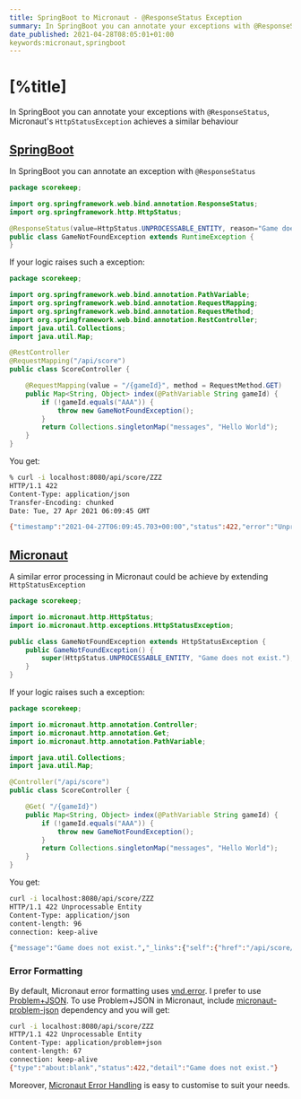 ```yaml
---
title: SpringBoot to Micronaut - @ResponseStatus Exception
summary: In SpringBoot you can annotate your exceptions with @ResponseStatus, Micronaut's HttpStatusException achieves a similar behaviour
date_published: 2021-04-28T08:05:01+01:00
keywords:micronaut,springboot
---
```


# [%title]

In SpringBoot you can annotate your exceptions with `@ResponseStatus`, Micronaut's `HttpStatusException` achieves a similar behaviour

## [SpringBoot](https://spring.io/projects/spring-boot)

In SpringBoot you can annotate an exception with `@ResponseStatus`

```java
package scorekeep;

import org.springframework.web.bind.annotation.ResponseStatus;
import org.springframework.http.HttpStatus;

@ResponseStatus(value=HttpStatus.UNPROCESSABLE_ENTITY, reason="Game does not exist.")
public class GameNotFoundException extends RuntimeException {
}
```

If your logic raises such a exception:


```java
package scorekeep;

import org.springframework.web.bind.annotation.PathVariable;
import org.springframework.web.bind.annotation.RequestMapping;
import org.springframework.web.bind.annotation.RequestMethod;
import org.springframework.web.bind.annotation.RestController;
import java.util.Collections;
import java.util.Map;

@RestController
@RequestMapping("/api/score")
public class ScoreController {

	@RequestMapping(value = "/{gameId}", method = RequestMethod.GET)
	public Map<String, Object> index(@PathVariable String gameId) {
		if (!gameId.equals("AAA")) {
			throw new GameNotFoundException();
		}
		return Collections.singletonMap("messages", "Hello World");
	}
}
```

You get:

```bash
% curl -i localhost:8080/api/score/ZZZ
HTTP/1.1 422 
Content-Type: application/json
Transfer-Encoding: chunked
Date: Tue, 27 Apr 2021 06:09:45 GMT

{"timestamp":"2021-04-27T06:09:45.703+00:00","status":422,"error":"Unprocessable Entity","message":"","path":"/api/score/ZZZ"}
```


## [Micronaut](https:/micronaut.io)

A similar error processing in Micronaut could be achieve by extending `HttpStatusException`

```java
package scorekeep;

import io.micronaut.http.HttpStatus;
import io.micronaut.http.exceptions.HttpStatusException;

public class GameNotFoundException extends HttpStatusException {
	public GameNotFoundException() {
		super(HttpStatus.UNPROCESSABLE_ENTITY, "Game does not exist.");
	}
}
```

If your logic raises such a exception:

```java
package scorekeep;

import io.micronaut.http.annotation.Controller;
import io.micronaut.http.annotation.Get;
import io.micronaut.http.annotation.PathVariable;

import java.util.Collections;
import java.util.Map;

@Controller("/api/score")
public class ScoreController {

	@Get( "/{gameId}")
	public Map<String, Object> index(@PathVariable String gameId) {
		if (!gameId.equals("AAA")) {
			throw new GameNotFoundException();
		}
		return Collections.singletonMap("messages", "Hello World");
	}
}
```

You get:

```bash
curl -i localhost:8080/api/score/ZZZ
HTTP/1.1 422 Unprocessable Entity
Content-Type: application/json
content-length: 96
connection: keep-alive

{"message":"Game does not exist.","_links":{"self":{"href":"/api/score/ZZZ","templated":false}}}%  
```

### Error Formatting

By default, Micronaut error formatting uses [vnd.error](https://github.com/blongden/vnd.error). I prefer to use [Problem+JSON](https://tools.ietf.org/html/rfc7807). To use Problem+JSON in Micronaut, include [micronaut-problem-json](https://micronaut-projects.github.io/micronaut-problem-json/snapshot/guide/) dependency and you will get:

```bash
curl -i localhost:8080/api/score/ZZZ
HTTP/1.1 422 Unprocessable Entity
Content-Type: application/problem+json
content-length: 67
connection: keep-alive
{"type":"about:blank","status":422,"detail":"Game does not exist."}
```

Moreover, [Micronaut Error Handling](https://docs.micronaut.io/latest/guide/#exceptionHandler) is easy to customise to suit your needs.
